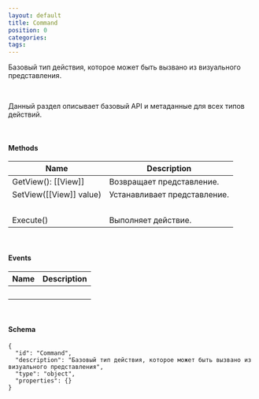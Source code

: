 ```yaml
---
layout: default
title: Command
position: 0
categories: 
tags: 
---
```


Базовый тип действия, которое может быть вызвано из визуального представления.

    

Данный раздел описывает базовый API и метаданные для всех типов действий.

   

#### Methods

|Name|Description|
|----|-----------|
|GetView(): [[View]]|Возвращает представление.|
|SetView([[View]] value)|Устанавливает представление.|
| | |
|Execute()|Выполняет действие.|

    

#### Events

|Name|Description|
|----|-----------|
| | |

   

#### Schema

```
{
  "id": "Command",
  "description": "Базовый тип действия, которое может быть вызвано из визуального представления",
  "type": "object",
  "properties": {}
}
```

 

 

